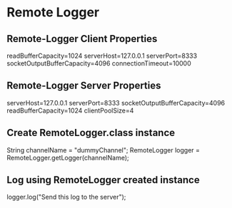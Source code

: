 Remote Logger
==============

## Remote-Logger Client Properties
  readBufferCapacity=1024
  serverHost=127.0.0.1
  serverPort=8333
  socketOutputBufferCapacity=4096
  connectionTimeout=10000
  
  
## Remote-Logger Server Properties
  serverHost=127.0.0.1
  serverPort=8333
  socketOutputBufferCapacity=4096
  readBufferCapacity=1024
  clientPoolSize=4
  
 
## Create RemoteLogger.class instance
  String channelName = "dummyChannel";
  RemoteLogger logger = RemoteLogger.getLogger(channelName);

## Log using RemoteLogger created instance
  logger.log("Send this log to the server");
